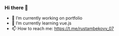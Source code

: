 ### Hi there 👋

- 🔭 I’m currently working on portfolio
- 🌱 I’m currently learning vue.js
- 📫 How to reach me: https://t.me/rustambekovv_07
